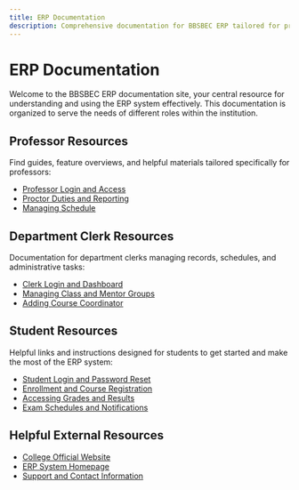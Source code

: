 ```yaml
---
title: ERP Documentation
description: Comprehensive documentation for BBSBEC ERP tailored for professors, students, and department clerks.
---
```


# ERP Documentation

Welcome to the BBSBEC ERP documentation site, your central resource for understanding and using the ERP system effectively. This documentation is organized to serve the needs of different roles within the institution.

## Professor Resources

Find guides, feature overviews, and helpful materials tailored specifically for professors:

- [Professor Login and Access](/common/login)
- [Proctor Duties and Reporting](/professor/proctor-duty)
- [Managing Schedule](/professor/schedule)

## Department Clerk Resources

Documentation for department clerks managing records, schedules, and administrative tasks:

- [Clerk Login and Dashboard](/common/login)
- [Managing Class and Mentor Groups](/dep-clerk/class-n-mentor-groups)
- [Adding Course Coordinator](/dep-clerk/course-coordinator)

## Student Resources

Helpful links and instructions designed for students to get started and make the most of the ERP system:

- [Student Login and Password Reset](/common/login)
- [Enrollment and Course Registration](/student/enrollment)
- [Accessing Grades and Results](/student/grades)
- [Exam Schedules and Notifications](/student/exams)

## Helpful External Resources

- [College Official Website](https://www.bbsbec.edu.in)
- [ERP System Homepage](https://erp.bbsbec.edu.in)
- [Support and Contact Information](/contact)

